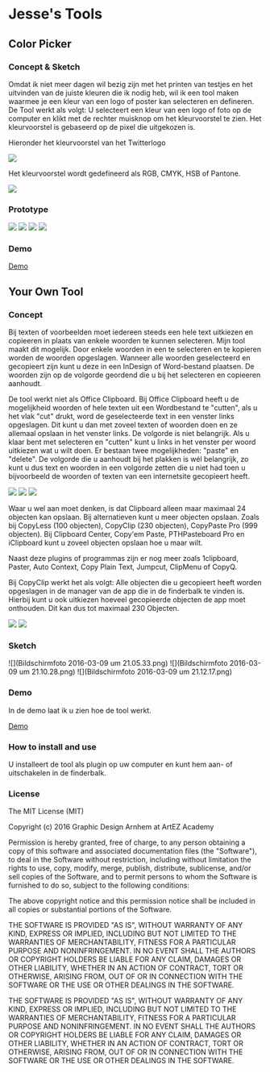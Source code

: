 # Jesse's Tools

## Color Picker

### Concept & Sketch

Omdat ik niet meer dagen wil bezig zijn met het printen van testjes en het uitvinden van de juiste kleuren die ik nodig heb, wil ik een tool maken waarmee je een kleur van een logo of poster kan selecteren en defineren.
De Tool werkt als volgt: U selecteert een kleur van een logo of foto op de computer en klikt met de rechter muisknop om het kleurvoorstel te zien. Het kleurvoorstel is gebaseerd op de pixel die uitgekozen is.

Hieronder het kleurvoorstel van het Twitterlogo

![](kleurvoorstel.png)

Het kleurvoorstel wordt gedefineerd als RGB, CMYK, HSB of Pantone.

![](ral-farben-spektrum.png)

### Prototype

![](mcdonalds.png)
![](red.png)
![](yellow.png)
![](voorbeeld.png)

### Demo

[Demo](https://youtu.be/uWloph7_jL4)


## Your Own Tool


### Concept

Bij texten of voorbeelden moet iedereen steeds een hele text uitkiezen en copieeren in plaats van enkele woorden te kunnen selecteren.
Mijn tool maakt dit mogelijk.
Door enkele woorden in een te selecteren en te kopieren worden de woorden opgeslagen.
Wanneer alle woorden geselecteerd en gecopieert zijn kunt u deze in een InDesign of Word-bestand plaatsen.
De woorden zijn op de volgorde geordend die u bij het selecteren en copieeren aanhoudt.

De tool werkt niet als Office Clipboard.
Bij Office Clipboard heeft u de mogelijkheid woorden of hele texten uit een Wordbestand te "cutten", als u het vlak "cut" drukt, word de geselecteerde text in een venster links opgeslagen.
Dit kunt u dan met zoveel texten of woorden doen en ze allemaal opslaan in het venster links. De volgorde is niet belangrijk.
Als u klaar bent met selecteren en "cutten" kunt u links in het venster per woord uitkiezen wat u wilt doen.
Er bestaan twee mogelijkheden: "paste" en "delete".
De volgorde die u aanhoudt bij het plakken is wél belangrijk, zo kunt u dus text en woorden in een volgorde zetten die u niet had toen u bijvoorbeeld de woorden of texten van een internetsite gecopieert heeft.

![](clipboard.png)
![](clipboard2.png)
![](clipboard3.png)

Waar u wel aan moet denken, is dat Clipboard alleen maar maximaal 24 objecten kan opslaan.
Bij alternatieven kunt u meer objecten opslaan.
Zoals bij CopyLess (100 objecten), CopyClip (230 objecten), CopyPaste Pro (999 objecten).
Bij Clipboard Center, Copy'em Paste, PTHPasteboard Pro en iClipboard kunt u zoveel objecten opslaan hoe u maar wilt.

Naast deze plugins of programmas zijn er nog meer zoals 1clipboard, Paster, Auto Context, Copy Plain Text, Jumpcut, ClipMenu of CopyQ.


Bij CopyClip werkt het als volgt: Alle objecten die u gecopieert heeft worden opgeslagen in de manager van de app die in de finderbalk te vinden is. Hierbij kunt u ook uitkiezen hoeveel gecopieerde objecten de app moet onthouden. Dit kan dus tot maximaal 230 Objecten.

![](screen800x500.png)
![](screen800x500-1.png)

### Sketch

![](Bildschirmfoto 2016-03-09 um 21.05.33.png)
![](Bildschirmfoto 2016-03-09 um 21.10.28.png)
![](Bildschirmfoto 2016-03-09 um 21.12.17.png)


### Demo

In de demo laat ik u zien hoe de tool werkt.

[Demo](https://youtu.be/3Wd9ZBzuSIM)



### How to install and use

U installeert de tool als plugin op uw computer en kunt hem aan- of uitschakelen in de finderbalk. 

### License


The MIT License (MIT)

Copyright (c) 2016 Graphic Design Arnhem at ArtEZ Academy

Permission is hereby granted, free of charge, to any person obtaining a copy of this software and associated documentation files (the "Software"), to deal in the Software without restriction, including without limitation the rights to use, copy, modify, merge, publish, distribute, sublicense, and/or sell copies of the Software, and to permit persons to whom the Software is furnished to do so, subject to the following conditions:

The above copyright notice and this permission notice shall be included in all copies or substantial portions of the Software.


THE SOFTWARE IS PROVIDED "AS IS", WITHOUT WARRANTY OF ANY KIND, EXPRESS OR IMPLIED, INCLUDING BUT NOT LIMITED TO THE WARRANTIES OF MERCHANTABILITY, FITNESS FOR A PARTICULAR PURPOSE AND NONINFRINGEMENT. IN NO EVENT SHALL THE AUTHORS OR COPYRIGHT HOLDERS BE LIABLE FOR ANY CLAIM, DAMAGES OR OTHER LIABILITY, WHETHER IN AN ACTION OF CONTRACT, TORT OR OTHERWISE, ARISING FROM, OUT OF OR IN CONNECTION WITH THE SOFTWARE OR THE USE OR OTHER DEALINGS IN THE SOFTWARE.



THE SOFTWARE IS PROVIDED "AS IS", WITHOUT WARRANTY OF ANY KIND, EXPRESS OR IMPLIED, INCLUDING BUT NOT LIMITED TO THE WARRANTIES OF MERCHANTABILITY, FITNESS FOR A PARTICULAR PURPOSE AND NONINFRINGEMENT. IN NO EVENT SHALL THE AUTHORS OR COPYRIGHT HOLDERS BE LIABLE FOR ANY CLAIM, DAMAGES OR OTHER LIABILITY, WHETHER IN AN ACTION OF CONTRACT, TORT OR OTHERWISE, ARISING FROM, OUT OF OR IN CONNECTION WITH THE SOFTWARE OR THE USE OR OTHER DEALINGS IN THE SOFTWARE.
